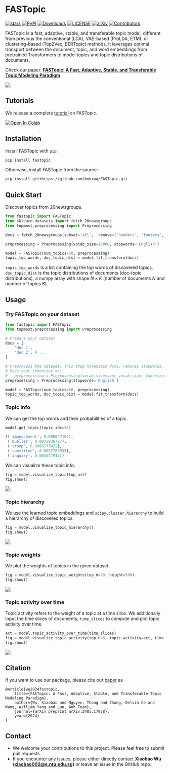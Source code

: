 # FASTopic

[![stars](https://img.shields.io/github/stars/bobxwu/FASTopic?logo=github)](https://github.com/BobXWu/Fastopic)
[![PyPI](https://img.shields.io/pypi/v/fastopic)](https://pypi.org/project/fastopic)
[![Downloads](https://static.pepy.tech/badge/fastopic)](https://pepy.tech/project/fastopic)
[![LICENSE](https://img.shields.io/github/license/bobxwu/fastopic)](https://www.apache.org/licenses/LICENSE-2.0/)
[![arXiv](https://img.shields.io/badge/arXiv-2405.17978-<COLOR>.svg)](https://arxiv.org/pdf/2405.17978.pdf)
[![Contributors](https://img.shields.io/github/contributors/bobxwu/fastopic)](https://github.com/bobxwu/fastopic/graphs/contributors/)


FASTopic is a fast, adaptive, stable, and transferable topic model, different
from previous the conventional (LDA), VAE-based (ProLDA, ETM), or clustering-based (Top2Vec, BERTopic) methods.
It leverages optimal transport between the document, topic, and word embeddings from pretrained Transformers to model topics and topic distributions of documents.

Check our paper: **[FASTopic: A Fast, Adaptive, Stable, and Transferable Topic Modeling Paradigm](https://arxiv.org/pdf/2405.17978.pdf)**

<img src='https://github.com/BobXWu/FASTopic/raw/master/docs/img/illustration.svg' with='300pt'></img>

## Tutorials

We release a complete [tutorial](https://github.com/BobXWu/FASTopic/blob/master/tutorials/tutorials_FASTopic.ipynb) on FASTopic.

[![Open In Colab](https://colab.research.google.com/assets/colab-badge.svg)](https://colab.research.google.com/drive/1bduHWL5_bvsl4EYOgimCOmU-7RfnXqrX?usp=sharing)


## Installation

Install FASTopic with `pip`:

```bash
pip install fastopic
```

Otherwise, install FASTopic from the source:

```bash
pip install git+https://github.com/bobxwu/FASTopic.git
```

## Quick Start

Discover topics from 20newsgroups.

```python
from fastopic import FASTopic
from sklearn.datasets import fetch_20newsgroups
from topmost.preprocessing import Preprocessing

docs = fetch_20newsgroups(subset='all',  remove=('headers', 'footers', 'quotes'))['data']

preprocessing = Preprocessing(vocab_size=10000, stopwords='English')

model = FASTopic(num_topics=50, preprocessing)
topic_top_words, doc_topic_dist = model.fit_transform(docs)

```

`topic_top_words` is a list containing the top words of discovered topics.
`doc_topic_dist` is the topic distributions of documents (doc-topic distributions),
a numpy array with shape $N \times K$ (number of documents $N$ and number of topics $K$).


## Usage

### Try FASTopic on your dataset

```python
from fastopic import FASTopic
from topmost.preprocessing import Preprocessing

# Prepare your dataset.
docs = [
    'doc 1',
    'doc 2', # ...
]

# Preprocess the dataset. This step tokenizes docs, removes stopwords, and sets max vocabulary size, etc..
# Pass your tokenizer as:
#   preprocessing = Preprocessing(vocab_size=your_vocab_size, tokenizer=your_tokenizer, stopwords=your_stopwords_set)
preprocessing = Preprocessing(stopwords='English')

model = FASTopic(num_topics=50, preprocessing)
topic_top_words, doc_topic_dist = model.fit_transform(docs)
```


### Topic info

We can get the top words and their probabilities of a topic.

```python
model.get_topic(topic_idx=36)

(('impeachment', 0.008047104),
 ('mueller', 0.0075936727),
 ('trump', 0.0066773472),
 ('committee', 0.0057785935),
 ('inquiry', 0.005647915))
```

We can visualize these topic info.

```python
fig = model.visualize_topic(top_n=5)
fig.show()
```

<img src='https://github.com/BobXWu/FASTopic/blob/master/tutorials/topic_info.png?raw=true' with='300pt'></img>


### Topic hierarchy

We use the learned topic embeddings and `scipy.cluster.hierarchy` to build a hierarchy of discovered topics.


```python
fig = model.visualize_topic_hierarchy()
fig.show()
```

<img src='https://github.com/BobXWu/FASTopic/blob/master/tutorials/topic_hierarchy.png?raw=true' with='300pt'></img>



### Topic weights

We plot the weights of topics in the given dataset.

```python
fig = model.visualize_topic_weights(top_n=20, height=500)
fig.show()
```

<img src='https://github.com/BobXWu/FASTopic/blob/master/tutorials/topic_weight.png?raw=true' with='300pt'></img>




### Topic activity over time

Topic activity refers to the weight of a topic at a time slice.
We additionally input the time slices of documents, `time_slices` to compute and plot topic activity over time.



```python
act = model.topic_activity_over_time(time_slices)
fig = model.visualize_topic_activity(top_n=6, topic_activity=act, time_slices=time_slices)
fig.show()
```

<img src='https://github.com/BobXWu/FASTopic/blob/master/tutorials/topic_activity.png?raw=true' with='300pt'></img>



## Citation

If you want to use our package, please cite our [paper](https://arxiv.org/pdf/2405.17978.pdf) as

    @article{wu2024fastopic,
        title={FASTopic: A Fast, Adaptive, Stable, and Transferable Topic Modeling Paradigm},
        author={Wu, Xiaobao and Nguyen, Thong and Zhang, Delvin Ce and Wang, William Yang and Luu, Anh Tuan},
        journal={arXiv preprint arXiv:2405.17978},
        year={2024}
    }

## Contact
- We welcome your contributions to this project. Please feel free to submit pull requests.
- If you encounter any issues, please either directly contact **Xiaobao Wu (xiaobao002@e.ntu.edu.sg)** or leave an issue in the GitHub repo.

